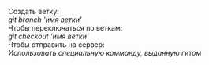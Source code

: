 Создать ветку:    
*git branch 'имя ветки'*    
Чтобы переключаться по веткам:   
*git checkout 'имя ветки'*   
Чтобы отправить на сервер:   
*Использовать специальную комманду, выданную гитом*   
